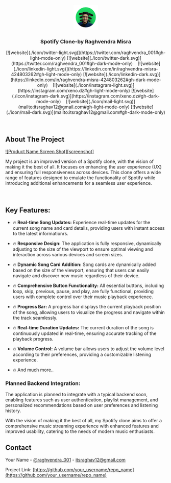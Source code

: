 

<!-- PROJECT LOGO -->
<br />
<div align="center">
  <a href="https://github.com/dev-raghvendramisra/Spotify-Clone">
    <img src="icon/logo1.png" alt="Logo" width="80" height="80">
  </a>

  <h3 align="center">Spotify Clone-by Raghvendra Misra</h3>

  <div align="center">
    [![website](./icon/twitter-light.svg)](https://twitter.com/raghvendra_001#gh-light-mode-only)
[![website](./icon/twitter-dark.svg)](https://twitter.com/raghvendra_001#gh-dark-mode-only)
&nbsp;&nbsp;
[![website](./icon/linkedin-light.svg)](https://linkedin.com/in/raghvendra-misra-424803262#gh-light-mode-only)
[![website](./icon/linkedin-dark.svg)](https://linkedin.com/in/raghvendra-misra-424803262#gh-dark-mode-only)
&nbsp;&nbsp;
[![website](./icon/instagram-light.svg)](https://instagram.com/xeno.dz#gh-light-mode-only)
[![website](./icon/instagram-dark.svg)](https://instagram.com/xeno.dz#gh-dark-mode-only)
&nbsp;&nbsp;
[![website](./icon/mail-light.svg)](mailto:itsraghav12@gmail.com#gh-light-mode-only)
[![website](./icon/mail-dark.svg)](mailto:itsraghav12@gmail.com#gh-dark-mode-only)
  </div>
</div>

<br>
<br>








<!-- ABOUT THE PROJECT -->
## About The Project

[![Product Name Screen Shot][screenshot]]([https://example.com](https://spotifyclonebyrv.freewebhostmost.com/))

My project is an improved version of a Spotify clone, with the vision of making it the best of all. It focuses on enhancing the user experience (UX) and ensuring full responsiveness across devices. This clone offers a wide range of features designed to emulate the functionality of Spotify while introducing additional enhancements for a seamless user experience.
<br>
<br>
<br>

## Key Features:

* 🔥 **Real-time Song Updates:** Experience real-time updates for the current song name and card details, providing users with instant access to the latest informationrs.
  
* 🔥 **Responsive Design:** The application is fully responsive, dynamically adjusting to the size of the viewport to ensure optimal viewing and interaction across various devices and screen sizes.
  
* 🔥 **Dynamic Song Card Addition:** Song cards are dynamically added based on the size of the viewport, ensuring that users can easily navigate and discover new music regardless of their device.
  
* 🔥 **Comprehensive Button Functionality:** All essential buttons, including loop, skip, previous, pause, and play, are fully functional, providing users with complete control over their music playback experience.
  
* 🔥 **Progress Bar:** A progress bar displays the current playback position of the song, allowing users to visualize the progress and navigate within the track seamlessly.

* 🔥 **Real-time Duration Updates:** The current duration of the song is continuously updated in real-time, ensuring accurate tracking of the playback progress.

* 🔥 **Volume Control:** A volume bar allows users to adjust the volume level according to their preferences, providing a customizable listening experience.

* 🔥 And much more..

<h3>Planned Backend Integration:</h3>
The application is planned to integrate with a typical backend soon, enabling features such as user authentication, playlist management, and personalized recommendations based on user preferences and listening history.

With the vision of making it the best of all, my Spotify clone aims to offer a comprehensive music streaming experience with enhanced features and improved usability, catering to the needs of modern music enthusiasts.






## Contact

Your Name - [@raghvendra_001](https://twitter.com/raghvendra_001) - itsraghav12@gmail.com

Project Link: [https://github.com/your_username/repo_name](https://github.com/your_username/repo_name)

